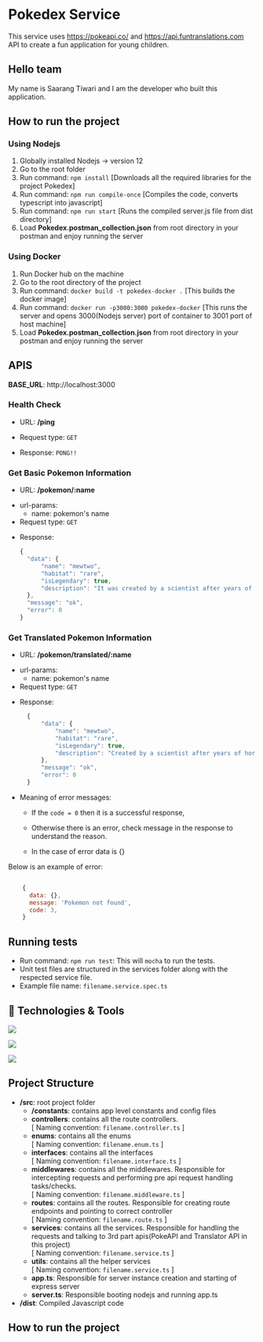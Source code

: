 # Pokedex Service

This service uses https://pokeapi.co/ and https://api.funtranslations.com API to create a fun application for young children.

## Hello team

My name is Saarang Tiwari and I am the developer who built this application.

## How to run the project

### Using Nodejs

1. Globally installed Nodejs -> version 12
2. Go to the root folder
3. Run command: `npm install` [Downloads all the required libraries for the project Pokedex]
4. Run command: `npm run compile-once` [Compiles the code, converts typescript into javascript]
5. Run command: `npm run start` [Runs the compiled server.js file from dist directory]
6. Load **Pokedex.postman_collection.json** from root directory in your postman and enjoy running the server

### Using Docker

1. Run Docker hub on the machine
2. Go to the root directory of the project
3. Run command: `docker build -t pokedex-docker .` [This builds the docker image]
4. Run command: `docker run -p3000:3000 pokedex-docker` [This runs the server and opens 3000(Nodejs server) port of container to 3001 port of host machine]
5. Load **Pokedex.postman_collection.json** from root directory in your postman and enjoy running the server

## APIS

**BASE_URL**: http://localhost:3000

### Health Check

- URL: **/ping**

* Request type: `GET`

- Response:
  `PONG!!`

### Get Basic Pokemon Information

- URL: **/pokemon/:name**

* url-params:
  - name: pokemon's name
* Request type: `GET`

- Response:

  ```javascript
  {
    "data": {
        "name": "mewtwo",
        "habitat": "rare",
        "isLegendary": true,
        "description": "It was created by a scientist after years of horrific gene splicing and DNA engineering experiments."
    },
    "message": "ok",
    "error": 0
  }

  ```

### Get Translated Pokemon Information

- URL: **/pokemon/translated/:name**

* url-params:
  - name: pokemon's name
* Request type: `GET`

- Response:

  ```javascript
    {
        "data": {
            "name": "mewtwo",
            "habitat": "rare",
            "isLegendary": true,
            "description": "Created by a scientist after years of horrific gene splicing and dna engineering experiments,  it was."
        },
        "message": "ok",
        "error": 0
    }

  ```

* Meaning of error messages:

  - If the `code = 0` then it is a successful response,

  - Otherwise there is an error, check message in the response to understand the reason.

  - In the case of error data is {}

Below is an example of error:

```javascript

    {
      data: {},
      message: 'Pokemon not found',
      code: 3,
    }

```

## Running tests

- Run command: `npm run test`: This will `mocha` to run the tests.
- Unit test files are structured in the services folder along with the respected service file.
- Example file name: `filename.service.spec.ts`

## 🔧 Technologies & Tools

![](https://img.shields.io/badge/Tools-Docker-informational?style=flat&logo=docker&logoColor=white&color=2bbc8a)

![](https://img.shields.io/badge/Code-Typescript-informational?style=flat&logo=typescript&logoColor=white&color=2bbc8a)

![](https://img.shields.io/badge/Code-Nodejs-informational?style=flat&logo=node.js&logoColor=white&color=2bbc8a)

## Project Structure

- **/src**: root project folder
  - **/constants**: contains app level constants and config files
  - **controllers**: contains all the route controllers.<br />
    [ Naming convention: `filename.controller.ts` ]
  - **enums**: contains all the enums<br />
    [ Naming convention: `filename.enum.ts` ]
  - **interfaces**: contains all the interfaces<br />
    [ Naming convention: `filename.interface.ts` ]
  - **middlewares**: contains all the middlewares. Responsible for intercepting requests and performing pre api request handling tasks/checks.<br />
    [ Naming convention: `filename.middleware.ts` ]
  - **routes**: contains all the routes. Responsible for creating route endpoints and pointing to correct controller<br />
    [ Naming convention: `filename.route.ts` ]
  - **services**: contains all the services. Responsible for handling the requests and talking to 3rd part apis(PokeAPI and Translator API in this project) <br />
    [ Naming convention: `filename.service.ts` ]
  - **utils**: contains all the helper services<br />
    [ Naming convention: `filename.service.ts` ]
  - **app.ts**: Responsible for server instance creation and starting of express server
  - **server.ts**: Responsible booting nodejs and running app.ts
- **/dist**: Compiled Javascript code

## How to run the project

```

```
